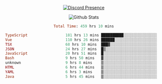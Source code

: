 <!DOCTYPE html>
<body>
<div align="center">

  [![Discord Presence](https://lanyard.cnrad.dev/api/576097150359044106)](https://discord.com/users/576097150359044106)
  
  ![Github Stats](https://github-readme-stats.vercel.app/api?username=verycrunchy&show_icons=true&theme=radical)

<!--START_SECTION:waka-->

```ruby
Total Time: 459 hrs 10 mins

TypeScript                 181 hrs 13 mins ██████████░░░░░░░░░░░░░░░   39.48 %
Vue                        110 hrs 26 mins ██████░░░░░░░░░░░░░░░░░░░   24.06 %
TSX                        68 hrs 10 mins  ███▓░░░░░░░░░░░░░░░░░░░░░   14.85 %
JSON                       24 hrs 27 mins  █▒░░░░░░░░░░░░░░░░░░░░░░░   05.33 %
JavaScript                 20 hrs 51 mins  █░░░░░░░░░░░░░░░░░░░░░░░░   04.54 %
Bash                       9 hrs 50 mins   ▓░░░░░░░░░░░░░░░░░░░░░░░░   02.14 %
unknown                    9 hrs 8 mins    ▒░░░░░░░░░░░░░░░░░░░░░░░░   01.99 %
HTML                       6 hrs 44 mins   ▒░░░░░░░░░░░░░░░░░░░░░░░░   01.47 %
YAML                       6 hrs 3 mins    ▒░░░░░░░░░░░░░░░░░░░░░░░░   01.32 %
Java                       5 hrs 45 mins   ▒░░░░░░░░░░░░░░░░░░░░░░░░   01.25 %
```

<!--END_SECTION:waka-->
</div>
</body>
</html>

